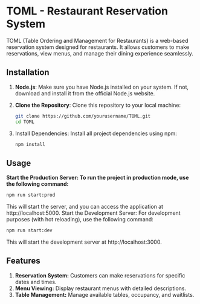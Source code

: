 # TOML - Restaurant Reservation System

TOML (Table Ordering and Management for Restaurants) is a web-based reservation system designed for restaurants. It allows customers to make reservations, view menus, and manage their dining experience seamlessly.

## Installation

1. **Node.js**:
   Make sure you have Node.js installed on your system. If not, download and install it from the official Node.js website.

2. **Clone the Repository**:
   Clone this repository to your local machine:

   ```bash
   git clone https://github.com/yourusername/TOML.git
   cd TOML
   ```
3. Install Dependencies: Install all project dependencies using npm:
   ```bash
   npm install
   ```
## Usage
**Start the Production Server: To run the project in production mode, use the following command:**
   ```bash
   npm run start:prod
   ```
This will start the server, and you can access the application at http://localhost:5000.
Start the Development Server: For development purposes (with hot reloading), use the following command:
  ```bash
  npm run start:dev
  ```
This will start the development server at http://localhost:3000.


## Features
1. **Reservation System:** Customers can make reservations for specific dates and times.
2. **Menu Viewing:** Display restaurant menus with detailed descriptions.
3. **Table Management:** Manage available tables, occupancy, and waitlists.

